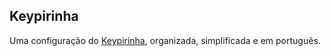 ## Keypirinha
Uma configuração do [Keypirinha](https://keypirinha.com), organizada, simplificada e em português.
